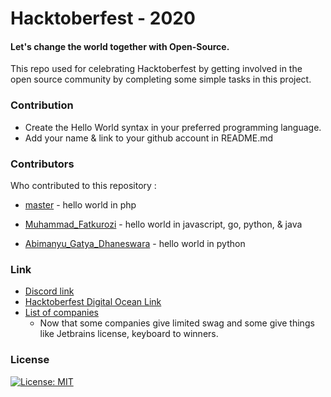 # Hacktoberfest - 2020

#### Let's change the world together with Open-Source.
This repo used for celebrating Hacktoberfest by getting involved in the open source community by completing some simple tasks in this project.

### Contribution
  - Create the Hello World syntax in your preferred programming language.
  - Add your name & link to your github account in README.md

### Contributors
Who contributed to this repository :
* [master] - hello world in php
* [Muhammad_Fatkurozi] - hello world in javascript, go, python, & java
* [Abimanyu_Gatya_Dhaneswara] - hello world in python

  [master]: <https://github.com/codeind>
  [Muhammad_Fatkurozi]: <https://github.com/ibnumardini>
  [Abimanyu_Gatya_Dhaneswara]: <https://github.com/geekbim>
  
 ### Link

- [Discord link](https://discord.com/invite/hacktoberfest)
- [Hacktoberfest Digital Ocean Link](https://hacktoberfest.digitalocean.com/)
- [List of companies](https://github.com/crweiner/hacktoberfest-swag-list/tree/2018#a-to-z-order-of-companies)
  - Now that some companies give limited swag and some give things like Jetbrains license, keyboard to winners.
  
### License
  [![License: MIT](https://img.shields.io/badge/License-MIT-yellow.svg)](https://opensource.org/licenses/MIT)
